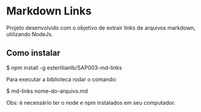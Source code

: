 # Markdown Links

Projeto desenvolvido com o objetivo de extrair links de arquivos markdown, utilizando NodeJs.

## Como instalar

$ npm install -g esterlilianlb/SAP003-md-links

Para executar a biblioteca rodar o comando:

$ md-links nome-do-arquivo.md

Obs: é necessário ter o node e npm instalados em seu computador.

